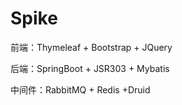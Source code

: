 # Spike
前端：Thymeleaf + Bootstrap + JQuery

后端：SpringBoot + JSR303 + Mybatis

中间件：RabbitMQ + Redis +Druid

